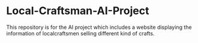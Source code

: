 # Local-Craftsman-AI-Project
This repository is for the AI project which includes a website displaying the information of localcraftsmen selling different kind of crafts.
